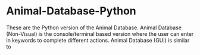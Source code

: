 # Animal-Database-Python
These are the Python version of the Animal Database. Animal Database (Non-Visual) is the console/terminal based version where the user can enter in keywords to complete different actions. Animal Database (GUI) is similar to
